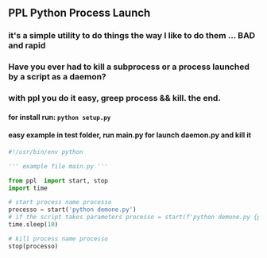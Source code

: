 ## PPL Python Process Launch

### it's a simple utility to do things the way I like to do them ... BAD and rapid

### Have you ever had to kill a subprocess or a process launched by a script as a daemon?
### with ppl you do it easy, greep process && kill. the end.

#### for install run:   `python setup.py`
#### easy example in test folder, run main.py for launch daemon.py and kill it

``` python
#!/usr/bin/env python

''' example file main.py '''

from ppl  import start, stop
import time

# start process name processo
processo = start('python demone.py')
# if the script takes parameters processo = start(f'python demone.py {parameters}')
time.sleep(10)

# kill process name processo
stop(processo)
```

